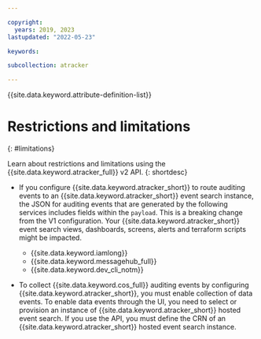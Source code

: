 ```yaml
---

copyright:
  years: 2019, 2023
lastupdated: "2022-05-23"

keywords:

subcollection: atracker

---
```


{{site.data.keyword.attribute-definition-list}}


# Restrictions and limitations
{: #limitations}


Learn about restrictions and limitations using the {{site.data.keyword.atracker_full}} v2 API.
{: shortdesc}




- If you configure {{site.data.keyword.atracker_short}} to route auditing events to an {{site.data.keyword.atracker_short}} event search instance, the JSON for auditing events that are generated by the following services includes fields within the `payload`. This is a breaking change from the V1 configuration. Your {{site.data.keyword.atracker_short}} event search views, dashboards, screens, alerts and terraform scripts might be impacted.

    - {{site.data.keyword.iamlong}}
    - {{site.data.keyword.messagehub_full}}
    - {{site.data.keyword.dev_cli_notm}}


- To collect {{site.data.keyword.cos_full}} auditing events by configuring {{site.data.keyword.atracker_short}}, you must enable collection of data events. To enable data events through the UI, you need to select or provision an instance of {{site.data.keyword.atracker_short}} hosted event search. If you use the API, you must define the CRN of an {{site.data.keyword.atracker_short}} hosted event search instance.
